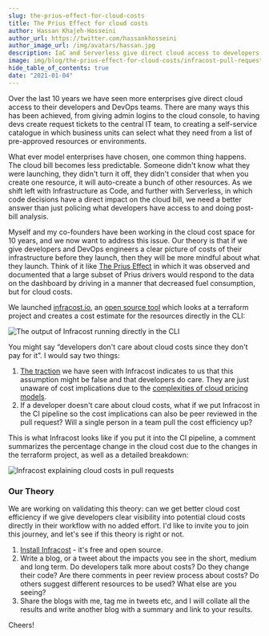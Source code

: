 ```yaml
---
slug: the-prius-effect-for-cloud-costs
title: The Prius Effect for cloud costs
author: Hassan Khajeh-Hosseini
author_url: https://twitter.com/hassankhosseini
author_image_url: /img/avatars/hassan.jpg
description: IaC and Serverless give direct cloud access to developers and DevOps engineers. If we show cost implications, will we get better at cloud cost efficiency?
image: img/blog/the-prius-effect-for-cloud-costs/infracost-pull-request.png
hide_table_of_contents: true
date: "2021-01-04"
---
```


Over the last 10 years we have seen more enterprises give direct cloud access to their developers and DevOps teams. There are many ways this has been achieved, from giving admin logins to the cloud console, to having devs create request tickets to the central IT team, to creating a self-service catalogue in which business units can select what they need from a list of pre-approved resources or environments.

<!--truncate-->

What ever model enterprises have chosen, one common thing happens. The cloud bill becomes less predictable. Someone didn't know what they were launching, they didn't turn it off, they didn't consider that when you create one resource, it will auto-create a bunch of other resources. As we shift left with Infrastructure as Code, and further with Serverless, in which code decisions have a direct impact on the cloud bill, we need a better answer than just policing what developers have access to and doing post-bill analysis.

Myself and my co-founders have been working in the cloud cost space for 10 years, and we now want to address this issue. Our theory is that if we give developers and DevOps engineers a clear picture of costs of their infrastructure before they launch, then they will be more mindful about what they launch. Think of it like [The Prius Effect](https://powerhousedynamics.com/resources/white-papers/prius-effect1/) in which it was observed and documented that a large subset of Prius drivers would respond to the data on the dashboard by driving in a manner that decreased fuel consumption, but for cloud costs.

We launched [infracost.io](/), an [open source tool](https://github.com/infracost/infracost) which looks at a terraform project and creates a cost estimate for the resources directly in the CLI:

![The output of Infracost running directly in the CLI](/img/blog/the-prius-effect-for-cloud-costs/infracost-example-cli.png)

You might say “developers don't care about cloud costs since they don't pay for it”. I would say two things:

1. [The traction](https://github.com/infracost/infracost/stargazers) we have seen with Infracost indicates to us that this assumption might be false and that developers do care. They are just unaware of cost implications due to the [complexities of cloud pricing models](https://www.abar.tech/articles/dear-finance-this-is-why-cloud-costs-are-complex/).
2. If a developer doesn't care about cloud costs, what if we put Infracost in the CI pipeline so the cost implications can also be peer reviewed in the pull request? Will a single person in a team pull the cost efficiency up?

This is what Infracost looks like if you put it into the CI pipeline, a comment summarizes the percentage change in the cloud cost due to the changes in the terraform project, as well as a detailed breakdown:

![Infracost explaining cloud costs in pull requests](/img/blog/the-prius-effect-for-cloud-costs/infracost-pull-request.png)

### Our Theory
We are working on validating this theory: can we get better cloud cost efficiency if we give developers clear visibility into potential cloud costs directly in their workflow with no added effort. I'd like to invite you to join this journey, and let's see if this theory is right or not.

1. [Install Infracost](https://www.infracost.io/docs/#quick-start) - it's free and open source.
2. Write a blog, or a tweet about the impacts you see in the short, medium and long term. Do developers talk more about costs? Do they change their code? Are there comments in peer review process about costs? Do others suggest different resources to be used? What else are you seeing?
3. Share the blogs with me, tag me in tweets etc, and I will collate all the results and write another blog with a summary and link to your results.

Cheers!
